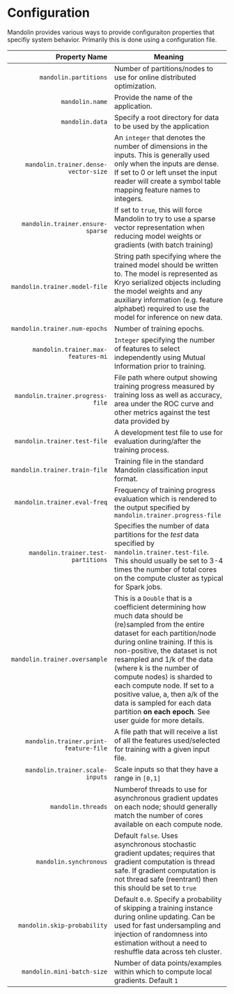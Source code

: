 Configuration
=============

Mandolin provides various ways to provide configuraiton properties that specifiy system
behavior. Primarily this is done using a configuration file.

|  Property Name                             |  Meaning              |
| -----------------------------------------: | --------------------- |
| ``mandolin.partitions``                    | Number of partitions/nodes to use for online distributed optimization. |
| ``mandolin.name``                          | Provide the name of the application.              |
| ``mandolin.data``                           |Specify a root directory for data to be used by the application |
|<nobr>`mandolin.trainer.dense-vector-size`</nobr> | An ``integer`` that denotes the number of dimensions in the inputs.  This is generally used only when the inputs are dense.  If set to 0 or left unset the input reader will create a symbol table mapping feature names to integers. |
|<nobr>`mandolin.trainer.ensure-sparse`</nobr>     | If set to ``true``, this will force Mandolin to try to use a sparse vector representation when reducing model weights or gradients (with batch training) |
|``mandolin.trainer.model-file``             |String path specifying where the trained model should be written to. The model is represented as Kryo serialized objects including the model weights and any auxiliary information (e.g. feature alphabet) required to use the model for inference on new data. |
|``mandolin.trainer.num-epochs``             |Number of training epochs.|
|``mandolin.trainer.max-features-mi``        |``Integer`` specifying the number of features to select independently using Mutual Information prior to training. |
|``mandolin.trainer.progress-file``          |File path where output showing training progress measured by training loss as well as accuracy, area under the ROC curve and other metrics against the test data provided by |
|``mandolin.trainer.test-file``              |A development test file to use for evaluation during/after the training process. |
|``mandolin.trainer.train-file``             |Training file in the standard Mandolin classification input format. |
|``mandolin.trainer.eval-freq``              |Frequency of training progress evaluation which is rendered to the output specified by ``mandolin.trainer.progress-file``|
|``mandolin.trainer.test-partitions``        |Specifies the number of data partitions for the *test* data specified by ``mandolin.trainer.test-file``. This should usually be set to 3-4 times the number of total cores on the compute cluster as typical for Spark jobs.|
|``mandolin.trainer.oversample``             |This is a ``Double`` that is a coefficient determining how much data should be (re)sampled  from the entire dataset for each partition/node during online training. If this is non-positive, the dataset is not resampled and 1/k of the data (where k is the number of compute nodes) is sharded to each compute node. If set to a positive value, a, then a/k of the data is sampled for each data partition **on each epoch**.  See user guide for more details.|
|``mandolin.trainer.print-feature-file``     |A file path that will receive a list of all the features used/selected for training with a given input file.|
|``mandolin.trainer.scale-inputs``           |Scale inputs so that they have a range in `[0,1]`|
|``mandolin.threads``                        |Numberof threads to use for asynchronous gradient updates on each node; should generally match the number of cores available on each compute node. |
|``mandolin.synchronous``                    |Default ``false``. Uses asynchronous stochastic gradient updates; requires that gradient computation is thread safe. If gradient computation is not thread safe (reentrant) then this should be set to ``true`` |
|``mandolin.skip-probability``               |Default ``0.0``. Specify a probability of skipping a training instance during online updating. Can be used for fast undersampling and injection of randomness into estimation without a need to reshuffle data across teh cluster. |
|``mandolin.mini-batch-size``                |Number of data points/examples within which to compute local gradients. Default `1` |
